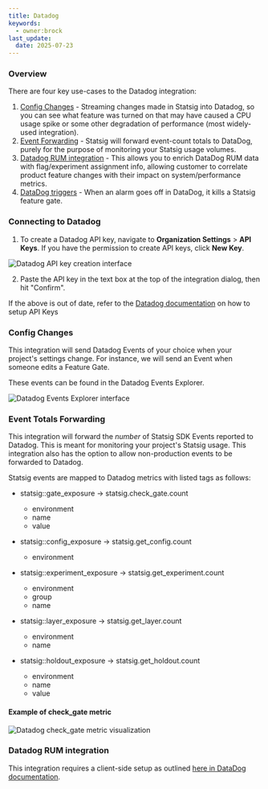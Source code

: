 ```yaml
---
title: Datadog
keywords:
  - owner:brock
last_update:
  date: 2025-07-23
---
```


### Overview

There are four key use-cases to the Datadog integration:
1. [Config Changes](#config-changes) - Streaming changes made in Statsig into Datadog, so you can see what feature was turned on that may have caused a CPU usage spike or some other degradation of performance (most widely-used integration).
2. [Event Forwarding](#events) - Statsig will forward event-count totals to DataDog, purely for the purpose of monitoring your Statsig usage volumes. 
3. [Datadog RUM integration](#datadog-rum-integration) - This allows you to enrich DataDog RUM data with flag/experiment assignment info, allowing customer to correlate product feature changes with their impact on system/performance metrics.
4. [DataDog triggers](https://docs.statsig.com/integrations/triggers/datadog) - When an alarm goes off in DataDog, it kills a Statsig feature gate.

### Connecting to Datadog

1. To create a Datadog API key, navigate to **Organization Settings** > **API Keys**. If you have the permission to create API keys, click **New Key**.

![Datadog API key creation interface](https://user-images.githubusercontent.com/26360698/232632837-d1e81380-78a3-48a2-887d-72b13d541b0a.png)

2. Paste the API key in the text box at the top of the integration dialog, then hit "Confirm".

If the above is out of date, refer to the [Datadog documentation](https://docs.datadoghq.com/account_management/api-app-keys/#add-an-api-key-or-client-token) on how to setup API Keys

### Config Changes

This integration will send Datadog Events of your choice when your
project&apos;s settings change. For instance, we will send an Event when
someone edits a Feature Gate.

These events can be found in the Datadog Events Explorer.

![Datadog Events Explorer interface](https://user-images.githubusercontent.com/26360698/232636042-ee5cf1d0-e9e7-4158-903b-5a447ab14575.png)

### Event Totals Forwarding

This integration will forward the <i>number</i> of Statsig SDK Events
reported to Datadog. This is meant for monitoring your project's Statsig
usage. This integration also has the option to allow non-production events
to be forwarded to Datadog.

Statsig events are mapped to Datadog metrics with listed tags as follows:

- statsig::gate_exposure -> statsig.check_gate.count

  - environment
  - name
  - value

- statsig::config_exposure -> statsig.get_config.count

  - environment

- statsig::experiment_exposure -> statsig.get_experiment.count

  - environment
  - group
  - name

- statsig::layer_exposure -> statsig.get_layer.count

  - environment
  - name

- statsig::holdout_exposure -> statsig.get_holdout.count
  - environment
  - name
  - value

#### Example of check_gate metric

![Datadog check_gate metric visualization](https://user-images.githubusercontent.com/26360698/232629870-e1776bd6-c63d-438d-863e-2d7a3a347eab.png)

### Datadog RUM integration
This integration requires a client-side setup as outlined [here in DataDog documentation](https://docs.datadoghq.com/integrations/statsig-rum/).    
